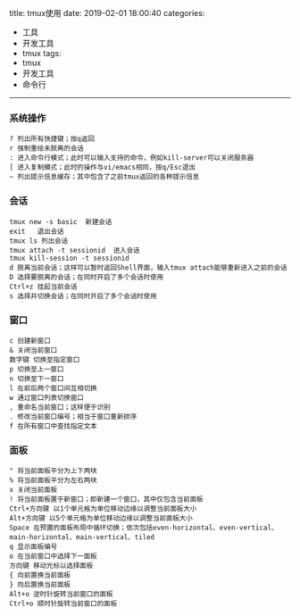 title: tmux使用
date: 2019-02-01 18:00:40
categories:
- 工具
- 开发工具
- tmux
tags:
- tmux
- 开发工具
- 命令行
---


### 系统操作
```
? 列出所有快捷键；按q返回
r 强制重绘未脱离的会话
: 进入命令行模式；此时可以输入支持的命令，例如kill-server可以关闭服务器
[ 进入复制模式；此时的操作与vi/emacs相同，按q/Esc退出
~ 列出提示信息缓存；其中包含了之前tmux返回的各种提示信息
```

### 会话
```
tmux new -s basic  新建会话
exit   退出会话
tmux ls 列出会话
tmux attach -t sessionid  进入会话
tmux kill-session -t sessionid
d 脱离当前会话；这样可以暂时返回Shell界面，输入tmux attach能够重新进入之前的会话
D 选择要脱离的会话；在同时开启了多个会话时使用
Ctrl+z 挂起当前会话
s 选择并切换会话；在同时开启了多个会话时使用
```

### 窗口
```
c 创建新窗口
& 关闭当前窗口
数字键 切换至指定窗口
p 切换至上一窗口
n 切换至下一窗口
l 在前后两个窗口间互相切换
w 通过窗口列表切换窗口
, 重命名当前窗口；这样便于识别
. 修改当前窗口编号；相当于窗口重新排序
f 在所有窗口中查找指定文本
```


### 面板
```
" 将当前面板平分为上下两块
% 将当前面板平分为左右两块
x 关闭当前面板
! 将当前面板置于新窗口；即新建一个窗口，其中仅包含当前面板
Ctrl+方向键 以1个单元格为单位移动边缘以调整当前面板大小
Alt+方向键 以5个单元格为单位移动边缘以调整当前面板大小
Space 在预置的面板布局中循环切换；依次包括even-horizontal、even-vertical、main-horizontal、main-vertical、tiled
q 显示面板编号
o 在当前窗口中选择下一面板
方向键 移动光标以选择面板
{ 向前置换当前面板
} 向后置换当前面板
Alt+o 逆时针旋转当前窗口的面板
Ctrl+o 顺时针旋转当前窗口的面板
```
